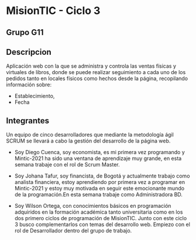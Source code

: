 # MisionTIC - Ciclo 3
## Grupo G11
## Descripcion 
Aplicación web con la que se administra y controla las ventas físicas y virtuales de libros, donde se puede realizar seguimiento a cada uno de los pedidos tanto en locales físicos como hechos desde la página, recopilando  información sobre: 

- Establecimiento, 
- Fecha 


## Integrantes
Un equipo de cinco desarrolladores que mediante la metodología ágil SCRUM se llevará a cabo la gestión del desarrollo de la página web.
- Soy Diego Cuenca, soy economista, es mi primera vez programando y Mintic-2021 ha sido una ventana de aprendizaje muy grande, en esta semana trabaje  con el rol de Scrum Master.

- Soy Johana Tafur, soy financista, de Bogotá y actualmente trabajo como analista financiera, estoy aprendiendo por primera vez a programar en Mintic-2021 y estoy muy motivada en seguir este emocionante mundo de la programación.En esta semana trabaje como Administradora BD.

- Soy Wilson Ortega, con conocimientos básicos en programación adquiridos en la formación académica tanto universitaria como en los dos primero ciclos de programación de MisionTIC. Junto con este ciclo 3 busco complementarlos con temas del desarrollo web. Empiezo con el rol de Desarrollador dentro del grupo de trabajo.
